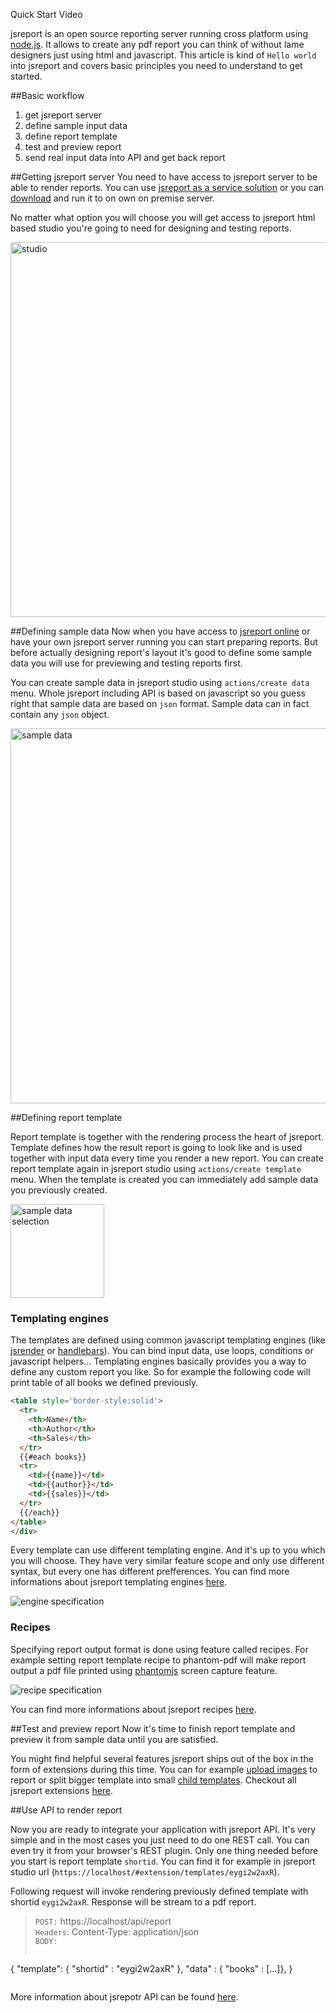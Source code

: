 <a class="button large bg-emerald bg-hover-gray fg-white" id="createFlatWindow">Quick Start Video<i class="icon-arrow-right-3 on-right fg-white"></i></a>

jsreport is an open source reporting server running cross platform using [node.js](http://nodejs.org/). It allows to create any pdf report you can think of without lame designers just using html and javascript. This article is kind of `Hello world` into jsreport and covers basic principles you need to understand to get started.

##Basic workflow

1. get jsreport server
2. define sample input data
3. define report template
4. test and preview report
5. send real input data into API and get back report

##Getting jsreport server
You need to have access to jsreport server to be able to render reports. You can use [jsreport as a service solution](http://jsreport.net/online) or you can [download](http://jsreport.net/on-prem) and run it to on own on premise server.

No matter what option you will choose you will get access to jsreport html based studio you're going to need for designing and testing reports.

<a href="http://jsreport.net/screenshots/studio.png" target="_blank">
<img src="http://jsreport.net/screenshots/studio.png" alt="studio" style="width: 600px;"/>
</a>


##Defining sample data
Now when you have access to [jsreport online](https://jsreportonline.net) or have your own jsreport server running you can start preparing reports. But before actually designing report's layout it's good to define some sample data you will use for previewing and testing reports first.

You can create sample data in jsreport studio using `actions/create data` menu. Whole jsreport including API is based on javascript so you guess right that sample data are based on `json` format. Sample data can in fact contain any `json` object.

<a href="http://jsreport.net/img/sample-data.png" target="_blank">
<img src="http://jsreport.net/img/sample-data.png" alt="sample data" style="width: 600px;"/>
</a>


##Defining report template

Report template is together with the rendering process the heart of jsreport. Template defines how the result report is going to look like and is used together with input data every time you render a new report. You can create report template again in jsreport studio using `actions/create template` menu. When the template is created you can immediately add sample data you previously created.

<a href="http://jsreport.net/img/sample-data-selection.png" target="_blank">
<img src="http://jsreport.net/img/sample-data-selection.png" alt="sample data selection" style="width: 150px;"/>
</a>

### Templating engines

The templates are defined using common javascript templating engines (like [jsrender](https://github.com/BorisMoore/jsrender) or [handlebars](http://handlebarsjs.com/)). You can bind input data, use loops, conditions or javascript helpers... Templating engines basically provides you a way to define any custom report you like. So for example the following code will print table of all books we defined previously.

```html
<table style='border-style:solid'>
  <tr>
    <th>Name</th>
    <th>Author</th>
    <th>Sales</th>
  </tr>
  {{#each books}}
  <tr>
    <td>{{name}}</td>
    <td>{{author}}</td>
    <td>{{sales}}</td>
  </tr>  
  {{/each}}    
</table>
</div>
```

Every template can use different templating engine. And it's up to you which you will choose. They have very similar feature scope and only use different syntax, but every one has different prefferences. You can find more informations about jsreport templating engines [here](http://jsreport.net/learn/templating-engines).

![engine specification](http://jsreport.net/screenshots/engine.png)

### Recipes

Specifying report output format is done using feature called recipes. For example setting report template recipe to phantom-pdf will make report output a pdf file printed using [phantomjs](http://phantomjs.org) screen capture feature.

![recipe specification](http://jsreport.net/screenshots/recipe.png)

You can find more informations about jsreport recipes [here](http://jsreport.net/learn/recipes).

##Test and preview report
Now it's time to finish report template and preview it from sample data until you are satisfied.

You might find helpful several features jsreport ships out of the box in the form of extensions during this time. You can for example [upload images](http://jsreport.net/learn/images) to report or split bigger template into small [child templates](http://jsreport.net/learn/child-templates). Checkout all jsreport extensions [here](http://jsreport.net/learn/extensions).

##Use API to render report

Now you are ready to integrate your application with jsreport API. It's very simple and in the most cases you just need to do one REST call. You can even try it from your browser's REST plugin. Only one thing needed before you start is report template `shortid`. You can find it for example in jsreport studio url (`https://localhost/#extension/templates/eygi2w2axR`).

Following request will invoke rendering previously defined template with shortid `eygi2w2axR`. Response will be stream to a pdf report.
> `POST:` https://localhost/api/report<br/>
> `Headers`: Content-Type: application/json<br/>
> `BODY:`
>```js 
   { 
      "template": { "shortid" : "eygi2w2axR" },
      "data" : { "books" : [...]},
   } 
>```


More information about jsrepotr API can be found [here](http://jsreport.net/learn/api).